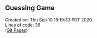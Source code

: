 ## Guessing Game
Created on: Thu Sep 10 18:19:33 PDT 2020<br >
Lines of code:
      36
<br >([Git Pages](https://pages.github.com/))
